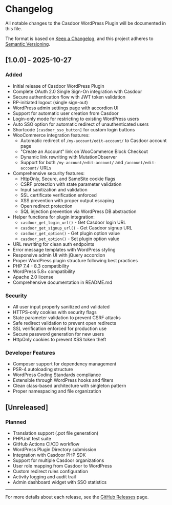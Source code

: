 # Changelog

All notable changes to the Casdoor WordPress Plugin will be documented in this file.

The format is based on [Keep a Changelog](https://keepachangelog.com/en/1.0.0/),
and this project adheres to [Semantic Versioning](https://semver.org/spec/v2.0.0.html).

## [1.0.0] - 2025-10-27

### Added
- Initial release of Casdoor WordPress Plugin
- Complete OAuth 2.0 Single Sign-On integration with Casdoor
- Secure authentication flow with JWT token validation
- RP-initiated logout (single sign-out)
- WordPress admin settings page with accordion UI
- Support for automatic user creation from Casdoor
- Login-only mode for restricting to existing WordPress users
- Auto SSO option for automatic redirect of unauthenticated users
- Shortcode `[casdoor_sso_button]` for custom login buttons
- WooCommerce integration features:
  - Automatic redirect of `/my-account/edit-account/` to Casdoor account page
  - "Create an Account" link on WooCommerce Block Checkout
  - Dynamic link rewriting with MutationObserver
  - Support for both `/my-account/edit-account/` and `/account/edit-account/` URLs
- Comprehensive security features:
  - HttpOnly, Secure, and SameSite cookie flags
  - CSRF protection with state parameter validation
  - Input sanitization and validation
  - SSL certificate verification enforced
  - XSS prevention with proper output escaping
  - Open redirect protection
  - SQL injection prevention via WordPress DB abstraction
- Helper functions for plugin integration:
  - `casdoor_get_login_url()` - Get Casdoor login URL
  - `casdoor_get_signup_url()` - Get Casdoor signup URL
  - `casdoor_get_option()` - Get plugin option value
  - `casdoor_set_option()` - Set plugin option value
- URL rewriting for clean auth endpoints
- Error message templates with WordPress styling
- Responsive admin UI with jQuery accordion
- Proper WordPress plugin structure following best practices
- PHP 7.4 - 8.3 compatibility
- WordPress 5.8+ compatibility
- Apache 2.0 license
- Comprehensive documentation in README.md

### Security
- All user input properly sanitized and validated
- HTTPS-only cookies with security flags
- State parameter validation to prevent CSRF attacks
- Safe redirect validation to prevent open redirects
- SSL verification enforced for production use
- Secure password generation for new users
- HttpOnly cookies to prevent XSS token theft

### Developer Features
- Composer support for dependency management
- PSR-4 autoloading structure
- WordPress Coding Standards compliance
- Extensible through WordPress hooks and filters
- Clean class-based architecture with singleton pattern
- Proper namespacing and file organization

## [Unreleased]

### Planned
- Translation support (.pot file generation)
- PHPUnit test suite
- GitHub Actions CI/CD workflow
- WordPress Plugin Directory submission
- Integration with Casdoor PHP SDK
- Support for multiple Casdoor organizations
- User role mapping from Casdoor to WordPress
- Custom redirect rules configuration
- Activity logging and audit trail
- Admin dashboard widget with SSO statistics

---

For more details about each release, see the [GitHub Releases](https://github.com/7encoder/casdoor-for-wordpress/releases) page.
